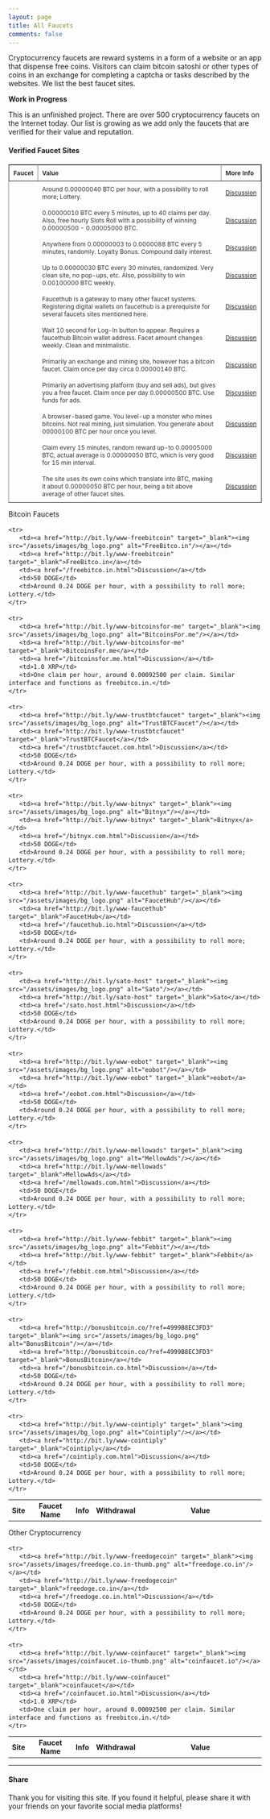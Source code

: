 ```yaml
---
layout: page
title: All Faucets
comments: false
---
```

<link rel="stylesheet" href="https://cdnjs.cloudflare.com/ajax/libs/normalize/5.0.0/normalize.min.css">
<link rel="stylesheet" href="assets/css/a2.css">

Cryptocurrency faucets are reward systems in a form of a website or an app that dispense free coins. Visitors can claim bitcoin satoshi or other types of coins in an exchange for completing a captcha or tasks described by the websites. We list the best faucet sites.

**Work in Progress**

This is an unfinished project. There are over 500 cryptocurrency faucets on the Internet today. Our list is growing as we add only the faucets that are verified for their value and reputation.

#### Verified Faucet Sites

<style type="text/css">
.tftable {font-size:12px;color:#333333; width:100%;border-width: 1px; border-collapse: collapse;}
.tftable th {font-size:12px; border-width: 1px;padding: 8px;border-style: solid; text-align:left;}
.tftable td {font-size:12px; border-width: 1px;padding: 8px;border-style: solid;border-color: #fffefc;}
</style>

<table class="tftable" border="1">

<tr><th>Faucet</th><th>Value</th><th>More Info</th></tr>

<tr><td></td>
<td>Around 0.00000040 BTC per hour, with a possibility to roll more; Lottery.</td>
<td><a href="">Discussion</a></td></tr>

<tr><td></td>
<td>0.00000010 BTC every 5 minutes, up to 40 claims per day. Also, free hourly Slots Roll with a possibility of winning 0.00000500 - 0.00005000 BTC.</td>
<td><a href="">Discussion</a></td></tr>

<tr><td></td>
<td>Anywhere from 0.00000003 to 0.0000088 BTC every 5 minutes, randomly. Loyalty Bonus. Compound daily interest.</td>
<td><a href="">Discussion</a></td></tr>

<tr><td></td>
<td>Up to 0.00000030 BTC every 30 minutes, randomized. Very clean site, no pop-ups, etc. Also, possibility to win 0.00100000 BTC weekly.</td>
<td><a href="">Discussion</a></td></tr>

<tr><td></td>
<td>Faucethub is a gateway to many other faucet systems. Registering digital wallets on faucethub is a prerequisite for several faucets sites mentioned here.</td>
<td><a href="">Discussion</a></td></tr>

<tr><td></td>
<td>Wait 10 second for Log-In button to appear. Requires a faucethub Bitcoin wallet address. Facet amount changes weekly. Clean and minimalistic.</td>
<td><a href="">Discussion</a></td></tr>

<tr><td></td>
<td>Primarily an exchange and mining site, however has a bitcoin faucet. Claim once per day circa 0.00000140 BTC.</td>
<td><a href="">Discussion</a></td></tr>

<tr><td></td>
<td>Primarily an advertising platform (buy and sell ads), but gives you a free faucet. Claim once per day 0.00000500 BTC. Use funds for ads.</td>
<td><a href="">Discussion</a></td></tr>

<tr><td></td>
<td>A browser-based game. You level-up a monster who mines bitcoins. Not real mining, just simulation. You generate about 00000100 BTC per hour once you level.</td>
<td><a href="">Discussion</a></td></tr>

<tr><td></td>
<td>Claim every 15 minutes, random reward up-to 0.00005000 BTC, actual average is 0.00000050 BTC, which is very good for 15 min interval.</td>
<td><a href="">Discussion</a></td></tr>

<tr><td></td>
<td>The site uses its own coins which translate into BTC, making it about 0.00000050 BTC per hour, being a bit above average of other faucet sites.</td>
<td><a href="">Discussion</a></td></tr>

</table>

<p> </p>

<div class="table-users">
 <div class="header">Bitcoin Faucets</div>

 <table cellspacing="0">
    <tr>
       <th><center>Site</center></th>
       <th><center>Faucet Name</center></th>
       <th><center>Info</center></th>
       <th><center>Withdrawal</center></th>
       <th width="230"><center>Value</center></th>
    </tr>

    <tr>
       <td><a href="http://bit.ly/www-freebitcoin" target="_blank"><img src="/assets/images/bg_logo.png" alt="FreeBitco.in"/></a></td>
       <td><a href="http://bit.ly/www-freebitcoin" target="_blank">FreeBitco.in</a></td>
       <td><a href="/freebitco.in.html">Discussion</a></td>
       <td>50 DOGE</td>
       <td>Around 0.24 DOGE per hour, with a possibility to roll more; Lottery.</td>
    </tr>

    <tr>
       <td><a href="http://bit.ly/www-bitcoinsfor-me" target="_blank"><img src="/assets/images/bg_logo.png" alt="BitcoinsFor.me"/></a></td>
       <td><a href="http://bit.ly/www-bitcoinsfor-me" target="_blank">BitcoinsFor.me</a></td>
       <td><a href="/bitcoinsfor.me.html">Discussion</a></td>
       <td>1.0 XRP</td>
       <td>One claim per hour, around 0.00092500 per claim. Similar interface and functions as freebitco.in.</td>
    </tr>

    <tr>
       <td><a href="http://bit.ly/www-trustbtcfaucet" target="_blank"><img src="/assets/images/bg_logo.png" alt="TrustBTCFaucet"/></a></td>
       <td><a href="http://bit.ly/www-trustbtcfaucet" target="_blank">TrustBTCFaucet</a></td>
       <td><a href="/trustbtcfaucet.com.html">Discussion</a></td>
       <td>50 DOGE</td>
       <td>Around 0.24 DOGE per hour, with a possibility to roll more; Lottery.</td>
    </tr>

    <tr>
       <td><a href="http://bit.ly/www-bitnyx" target="_blank"><img src="/assets/images/bg_logo.png" alt="Bitnyx"/></a></td>
       <td><a href="http://bit.ly/www-bitnyx" target="_blank">Bitnyx</a></td>
       <td><a href="/bitnyx.com.html">Discussion</a></td>
       <td>50 DOGE</td>
       <td>Around 0.24 DOGE per hour, with a possibility to roll more; Lottery.</td>
    </tr>

    <tr>
       <td><a href="http://bit.ly/www-faucethub" target="_blank"><img src="/assets/images/bg_logo.png" alt="FaucetHub"/></a></td>
       <td><a href="http://bit.ly/www-faucethub" target="_blank">FaucetHub</a></td>
       <td><a href="/faucethub.io.html">Discussion</a></td>
       <td>50 DOGE</td>
       <td>Around 0.24 DOGE per hour, with a possibility to roll more; Lottery.</td>
    </tr>

    <tr>
       <td><a href="http://bit.ly/sato-host" target="_blank"><img src="/assets/images/bg_logo.png" alt="Sato"/></a></td>
       <td><a href="http://bit.ly/sato-host" target="_blank">Sato</a></td>
       <td><a href="/sato.host.html">Discussion</a></td>
       <td>50 DOGE</td>
       <td>Around 0.24 DOGE per hour, with a possibility to roll more; Lottery.</td>
    </tr>

    <tr>
       <td><a href="http://bit.ly/www-eobot" target="_blank"><img src="/assets/images/bg_logo.png" alt="eobot"/></a></td>
       <td><a href="http://bit.ly/www-eobot" target="_blank">eobot</a></td>
       <td><a href="/eobot.com.html">Discussion</a></td>
       <td>50 DOGE</td>
       <td>Around 0.24 DOGE per hour, with a possibility to roll more; Lottery.</td>
    </tr>

    <tr>
       <td><a href="http://bit.ly/www-mellowads" target="_blank"><img src="/assets/images/bg_logo.png" alt="MellowAds"/></a></td>
       <td><a href="http://bit.ly/www-mellowads" target="_blank">MellowAds</a></td>
       <td><a href="/mellowads.com.html">Discussion</a></td>
       <td>50 DOGE</td>
       <td>Around 0.24 DOGE per hour, with a possibility to roll more; Lottery.</td>
    </tr>

    <tr>
       <td><a href="http://bit.ly/www-febbit" target="_blank"><img src="/assets/images/bg_logo.png" alt="Febbit"/></a></td>
       <td><a href="http://bit.ly/www-febbit" target="_blank">Febbit</a></td>
       <td><a href="/febbit.com.html">Discussion</a></td>
       <td>50 DOGE</td>
       <td>Around 0.24 DOGE per hour, with a possibility to roll more; Lottery.</td>
    </tr>

    <tr>
       <td><a href="http://bonusbitcoin.co/?ref=4999B8EC3FD3" target="_blank"><img src="/assets/images/bg_logo.png" alt="BonusBitcoin"/></a></td>
       <td><a href="http://bonusbitcoin.co/?ref=4999B8EC3FD3" target="_blank">BonusBitcoin</a></td>
       <td><a href="/bonusbitcoin.co.html">Discussion</a></td>
       <td>50 DOGE</td>
       <td>Around 0.24 DOGE per hour, with a possibility to roll more; Lottery.</td>
    </tr>

    <tr>
       <td><a href="http://bit.ly/www-cointiply" target="_blank"><img src="/assets/images/bg_logo.png" alt="Cointiply"/></a></td>
       <td><a href="http://bit.ly/www-cointiply" target="_blank">Cointiply</a></td>
       <td><a href="/cointiply.com.html">Discussion</a></td>
       <td>50 DOGE</td>
       <td>Around 0.24 DOGE per hour, with a possibility to roll more; Lottery.</td>
    </tr>

 </table>
</div>

<p> </p>

<div class="table-users">
 <div class="header">Other Cryptocurrency</div>

 <table cellspacing="0">
    <tr>
       <th><center>Site</center></th>
       <th><center>Faucet Name</center></th>
       <th><center>Info</center></th>
       <th><center>Withdrawal</center></th>
       <th width="230"><center>Value</center></th>
    </tr>

    <tr>
       <td><a href="http://bit.ly/www-freedogecoin" target="_blank"><img src="/assets/images/freedoge.co.in-thumb.png" alt="freedoge.co.in"/></a></td>
       <td><a href="http://bit.ly/www-freedogecoin" target="_blank">freedoge.co.in</a></td>
       <td><a href="/freedoge.co.in.html">Discussion</a></td>
       <td>50 DOGE</td>
       <td>Around 0.24 DOGE per hour, with a possibility to roll more; Lottery.</td>
    </tr>

    <tr>
       <td><a href="http://bit.ly/www-coinfaucet" target="_blank"><img src="/assets/images/coinfaucet.io-thumb.png" alt="coinfaucet.io"/></a></td>
       <td><a href="http://bit.ly/www-coinfaucet" target="_blank">coinfaucet</a></td>
       <td><a href="/coinfaucet.io.html">Discussion</a></td>
       <td>1.0 XRP</td>
       <td>One claim per hour, around 0.00092500 per claim. Similar interface and functions as freebitco.in.</td>
    </tr>

 </table>
</div>

---
#### Share

Thank you for visiting this site. If you found it helpful, please share it with your friends on your favorite social media platforms!
